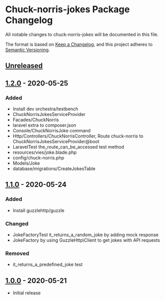 # Chuck-norris-jokes Package Changelog
All notable changes to chuck-norris-jokes will be documented in this file. 

The format is based on [Keep a Changelog](https://keepachangelog.com/en/1.0.0/),
and this project adheres to [Semantic Versioning](https://semver.org/spec/v2.0.0.html).

## [Unreleased]
## [1.2.0] - 2020-05-25
### Added
- Install dev orchestra/testbench
- ChuckNorrisJokesServiceProvider
- Facades/ChuckNorris
- laravel extra to composer.json
- Console/ChuckNorrisJoke command
- Http/Controllers/ChuckNorrisController, Route chuck-norris to ChuckNorrisJokesServiceProvider@boot
- LaravelTest the_route_can_be_accessed test method
- resources/vies/joke.blade.php
- config/chuck-norris.php
- Models/Joke
- database/migrations/CreateJokesTable

## [1.1.0] - 2020-05-24
### Added
- Install guzzlehttp/guzzle

### Changed
- JokeFactoryTest it_returns_a_random_joke by adding mock response
- JokeFactory by using GuzzleHttp\Client to get jokes with API requests

### Removed
- it_returns_a_predefined_joke test

## [1.0.0] - 2020-05-21
- Initial release

<!-- Linked versions -->
[Unreleased]: https://github.com/NikulinIlya/chuck-norris-jokes/compare/1.2.0...HEAD
[1.2.0]: https://github.com/NikulinIlya/chuck-norris-jokes/releases/tag/1.2.0
[1.1.0]: https://github.com/NikulinIlya/chuck-norris-jokes/releases/tag/1.1.0
[1.0.0]: https://github.com/NikulinIlya/chuck-norris-jokes/releases/tag/1.0.0